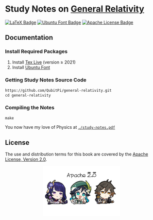 Study Notes on [General Relativity]
===================================

[![LaTeX Badge][LaTeX Badge]][LaTeX URL]
[![Ubuntu Font Badge][Ubuntu Font Badge]][Ubuntu Font URL]
[![Apache License Badge]][Apache License URL]

Documentation
-------------

### Install Required Packages

1. Install [Tex Live][LaTeX URL] (version ≥ 2021)
2. Install [Ubuntu Font][Ubuntu Font URL]

### Getting Study Notes Source Code

```console
https://github.com/QubitPi/general-relativity.git
cd general-relativity
```

### Compiling the Notes

```console
make
```

You now have my love of Physics at [`./study-notes.pdf`](./study-notes.pdf)

License
-------

The use and distribution terms for this book are covered by the [Apache License, Version 2.0].

<div align="center">
    <a href="https://opensource.org/licenses">
        <img align="center" width="50%" alt="License Illustration" src="https://github.com/QubitPi/QubitPi/blob/master/img/apache-2.png?raw=true">
    </a>
</div>

[General Relativity]: https://en.wikipedia.org/wiki/General_relativity

[Apache License Badge]: https://img.shields.io/badge/Apache%202.0-F25910.svg?style=for-the-badge&logo=Apache&logoColor=white
[Apache License URL]: https://www.apache.org/licenses/LICENSE-2.0
[Apache License, Version 2.0]: http://www.apache.org/licenses/LICENSE-2.0.html

[LaTeX Badge]: https://img.shields.io/badge/LaTeX-TeX%20Live%E2%89%A52021-008080.svg?style=for-the-badge&logo=latex&logoColor=white
[LaTeX URL]: https://tug.org/texlive/

[Ubuntu Font Badge]: https://img.shields.io/badge/Ubuntu%20Font-E95420.svg?style=for-the-badge&logo=ubuntu&logoColor=white
[Ubuntu Font URL]: https://design.ubuntu.com/font
